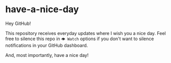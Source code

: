 # have-a-nice-day
Hey GitHub!

This repository receives everyday updates where I wish you a nice day.
Feel free to silence this repo in `👁 Watch` options if you don't want to silence notifications in your GitHub dashboard.

And, most importantly, have a nice day!
